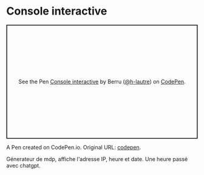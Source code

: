 # Console interactive

<p class="codepen" data-height="300" data-default-tab="html,result" data-slug-hash="WNareYJ" data-user="h-lautre" style="height: 300px; box-sizing: border-box; display: flex; align-items: center; justify-content: center; border: 2px solid; margin: 1em 0; padding: 1em;">
  <span>See the Pen <a href="https://codepen.io/h-lautre/pen/WNareYJ">
  Console interactive</a> by Berru (<a href="https://codepen.io/h-lautre">@h-lautre</a>)
  on <a href="https://codepen.io">CodePen</a>.</span>
</p>
<script async src="https://cpwebassets.codepen.io/assets/embed/ei.js"></script>

A Pen created on CodePen.io. Original URL: [codepen](https://codepen.io/h-lautre/pen/WNareYJ).

Génerateur de mdp, affiche l'adresse IP, heure et date. Une heure passé avec chatgpt.